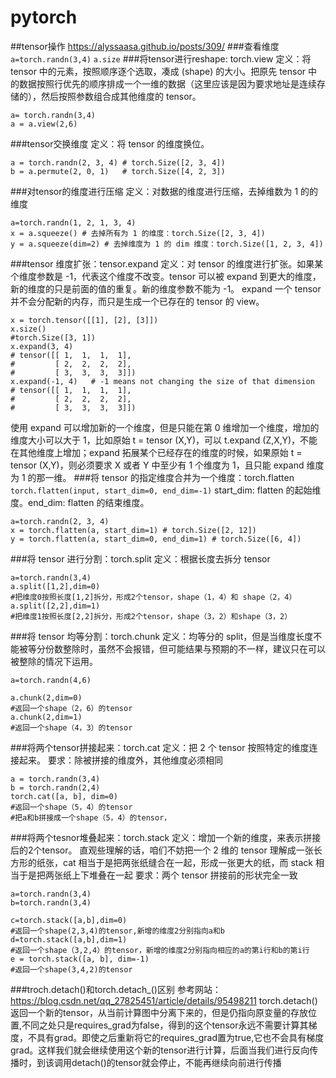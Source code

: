 <!--
 * @Author: LIU KANG
 * @Date: 2022-03-04 20:14:49
 * @LastEditors: LIU KANG
 * @LastEditTime: 2022-03-31 20:48:57
 * @FilePath: \PyTorchBase\torchBaseFunction.md
 * @Description: 
 * 
 * Copyright (c) 2022 by 用户/公司名, All Rights Reserved. 
-->
# pytorch
##tensor操作
https://alyssaasa.github.io/posts/309/
###查看维度
`a=torch.randn(3,4)`
`a.size`
###将tensor进行reshape: torch.view
定义：将 tensor 中的元素，按照顺序逐个选取，凑成 (shape) 的大小。把原先 tensor 中的数据按照行优先的顺序排成一个一维的数据（这里应该是因为要求地址是连续存储的），然后按照参数组合成其他维度的 tensor。
```
a= torch.randn(3,4)
a = a.view(2,6)
```
###tensor交换维度
定义：将 tensor 的维度换位。
```
a = torch.randn(2, 3, 4) # torch.Size([2, 3, 4])
b = a.permute(2, 0, 1)   # torch.Size([4, 2, 3])

```
###对tensor的维度进行压缩
定义：对数据的维度进行压缩，去掉维数为 1 的的维度
```
a=torch.randn(1, 2, 1, 3, 4)
x = a.squeeze() # 去掉所有为 1 的维度：torch.Size([2, 3, 4])
y = a.squeeze(dim=2) # 去掉维度为 1 的 dim 维度：torch.Size([1, 2, 3, 4])
```
###tensor 维度扩张：tensor.expand
定义：对 tensor 的维度进行扩张。如果某个维度参数是 -1，代表这个维度不改变。tensor 可以被 expand 到更大的维度，新的维度的只是前面的值的重复。新的维度参数不能为 -1。
expand 一个 tensor 并不会分配新的内存，而只是生成一个已存在的 tensor 的 view。
```
x = torch.tensor([[1], [2], [3]])
x.size() 
#torch.Size([3, 1])
x.expand(3, 4)
# tensor([[ 1,  1,  1,  1],
#         [ 2,  2,  2,  2],
#         [ 3,  3,  3,  3]])
x.expand(-1, 4)   # -1 means not changing the size of that dimension
# tensor([[ 1,  1,  1,  1],
#         [ 2,  2,  2,  2],
#         [ 3,  3,  3,  3]])
```
使用 expand 可以增加新的一个维度，但是只能在第 0 维增加一个维度，增加的维度大小可以大于 1，比如原始 t = tensor (X,Y)，可以 t.expand (Z,X,Y)，不能在其他维度上增加；expand 拓展某个已经存在的维度的时候，如果原始 t = tensor (X,Y)，则必须要求 X 或者 Y 中至少有 1 个维度为 1，且只能 expand 维度为 1 的那一维。
###将 tensor 的指定维度合并为一个维度：torch.flatten
`torch.flatten(input, start_dim=0, end_dim=-1)`
start_dim: flatten 的起始维度。end_dim: flatten 的结束维度。
```
a=torch.randn(2, 3, 4)
x = torch.flatten(a, start_dim=1) # torch.Size([2, 12])
y = torch.flatten(a, start_dim=0, end_dim=1) # torch.Size([6, 4])
```
###将 tensor 进行分割：torch.split
定义：根据长度去拆分 tensor
```
a=torch.randn(3,4)
a.split([1,2],dim=0)
#把维度0按照长度[1,2]拆分，形成2个tensor，shape（1，4）和 shape（2，4）
a.split([2,2],dim=1)
#把维度1按照长度[2,2]拆分，形成2个tensor，shape（3，2）和shape（3，2）
```
###将 tensor 均等分割：torch.chunk
定义：均等分的 split，但是当维度长度不能被等分份数整除时，虽然不会报错，但可能结果与预期的不一样，建议只在可以被整除的情况下运用。
```
a=torch.randn(4,6)

a.chunk(2,dim=0)
#返回一个shape（2，6）的tensor
a.chunk(2,dim=1)
#返回一个shape（4，3）的tensor
```



###将两个tensor拼接起来：torch.cat
定义：把 2 个 tensor 按照特定的维度连接起来。
要求：除被拼接的维度外，其他维度必须相同
```
a = torch.randn(3,4)
b = torch.randn(2,4)
torch.cat([a, b], dim=0)
#返回一个shape（5，4）的tensor
#把a和b拼接成一个shape（5，4）的tensor，
```

###将两个tesnor堆叠起来：torch.stack
定义：增加一个新的维度，来表示拼接后的2个tensor。
直观些理解的话，咱们不妨把一个 2 维的 tensor 理解成一张长方形的纸张，cat 相当于是把两张纸缝合在一起，形成一张更大的纸，而 stack 相当于是把两张纸上下堆叠在一起
要求：两个 tensor 拼接前的形状完全一致
```
a=torch.randn(3,4)
b=torch.randn(3,4)

c=torch.stack([a,b],dim=0)
#返回一个shape(2,3,4)的tensor,新增的维度2分别指向a和b
d=torch.stack([a,b],dim=1)
#返回一个shape（3,2,4）的tensor，新增的维度2分别指向相应的a的第i行和b的第i行
e = torch.stack([a, b], dim=-1)
#返回一个shape(3,4,2)的tensor
```
###troch.detach()和torch.detach_()区别
参考网站：https://blog.csdn.net/qq_27825451/article/details/95498211
torch.detach()返回一个新的tensor，从当前计算图中分离下来的，但是仍指向原变量的存放位置,不同之处只是requires_grad为false，得到的这个tensor永远不需要计算其梯度，不具有grad。即使之后重新将它的requires_grad置为true,它也不会具有梯度grad。这样我们就会继续使用这个新的tensor进行计算，后面当我们进行反向传播时，到该调用detach()的tensor就会停止，不能再继续向前进行传播